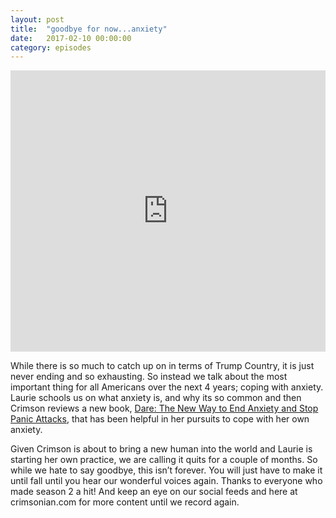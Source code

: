 ```yaml
---
layout: post
title:  "goodbye for now...anxiety"
date:   2017-02-10 00:00:00
category: episodes
---
```

<iframe width="100%" height="450" scrolling="no" frameborder="no" src="https://w.soundcloud.com/player/?url=https%3A//api.soundcloud.com/tracks/333257345&amp;auto_play=false&amp;hide_related=false&amp;show_comments=true&amp;show_user=true&amp;show_reposts=false&amp;visual=true"></iframe>

While there is so much to catch up on in terms of Trump Country, it is just never ending and so exhausting. So instead we talk about the most important thing for all Americans over the next 4 years; coping with anxiety. Laurie schools us on what anxiety is, and why its so common and then Crimson reviews a new book, [Dare: The New Way to End Anxiety and Stop Panic Attacks](https://www.amazon.com/Dare-Anxiety-Stop-Panic-Attacks/dp/0956596258), that has been helpful in her pursuits to cope with her own anxiety. 

Given Crimson is about to bring a new human into the world and Laurie is starting her own practice, we are calling it quits for a couple of months. So while we hate to say goodbye, this isn’t forever. You will just have to make it until fall until you hear our wonderful voices again. Thanks to everyone who made season 2 a hit! And keep an eye on our social feeds and here at crimsonian.com for more content until we record again.
